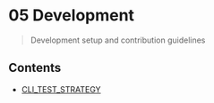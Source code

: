 # 05 Development

> Development setup and contribution guidelines

## Contents

- [CLI_TEST_STRATEGY](./testing/CLI_TEST_STRATEGY.md)
